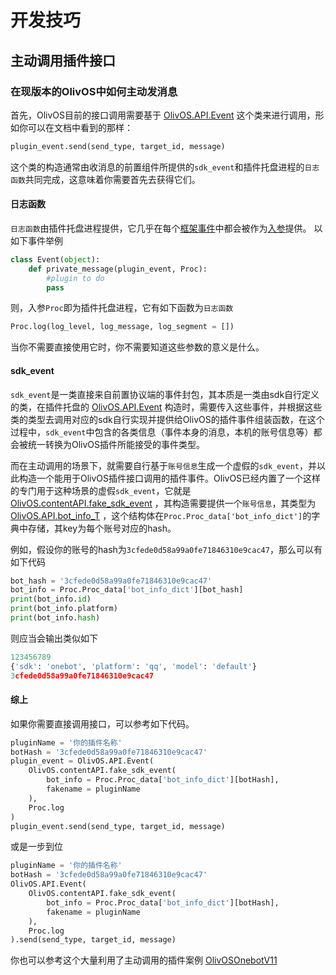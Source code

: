 # 开发技巧

## 主动调用插件接口

### 在现版本的OlivOS中如何主动发消息
首先，OlivOS目前的接口调用需要基于 [OlivOS.API.Event](https://github.com/OlivOS-Team/OlivOS/blob/0d69a9ca63fa7130227891b447885819dc845a01/OlivOS/API.py#L89) 这个类来进行调用，形如你可以在文档中看到的那样：  
```python
plugin_event.send(send_type, target_id, message)
```
这个类的构造通常由收消息的前置组件所提供的`sdk_event`和插件托盘进程的`日志函数`共同完成，这意味着你需要首先去获得它们。  

#### 日志函数
`日志函数`由插件托盘进程提供，它几乎在每个[框架事件](https://doc.olivos.wiki/OlivOS_DevDoc_Event.html)中都会被作为[入参](https://doc.olivos.wiki/OlivOS_DevDoc_Event.html#%E5%8F%82%E6%95%B0%E8%A7%84%E8%8C%83)提供。
以如下事件举例
```python
class Event(object):
    def private_message(plugin_event, Proc):
        #plugin to do
        pass
```
则，入参`Proc`即为插件托盘进程，它有如下函数为`日志函数`
```python
Proc.log(log_level, log_message, log_segment = [])
```
当你不需要直接使用它时，你不需要知道这些参数的意义是什么。

#### sdk_event
`sdk_event`是一类直接来自前置协议端的事件封包，其本质是一类由sdk自行定义的类，在插件托盘的 [OlivOS.API.Event](https://github.com/OlivOS-Team/OlivOS/blob/0d69a9ca63fa7130227891b447885819dc845a01/OlivOS/API.py#L89) 构造时，需要传入这些事件，并根据这些类的类型去调用对应的sdk自行实现并提供给OlivOS的插件事件组装函数，在这个过程中，`sdk_event`中包含的各类信息（事件本身的消息，本机的账号信息等）都会被统一转换为OlivOS插件所能接受的事件类型。  

而在主动调用的场景下，就需要自行基于`账号信息`生成一个虚假的`sdk_event`，并以此构造一个能用于OlivOS插件接口调用的插件事件。OlivOS已经内置了一个这样的专门用于这种场景的虚假`sdk_event`，它就是 [OlivOS.contentAPI.fake_sdk_event](https://github.com/OlivOS-Team/OlivOS/blob/0d69a9ca63fa7130227891b447885819dc845a01/OlivOS/contentAPI.py#L213) ，其构造需要提供一个`账号信息`，其类型为 [OlivOS.API.bot_info_T](https://github.com/OlivOS-Team/OlivOS/blob/0d69a9ca63fa7130227891b447885819dc845a01/OlivOS/API.py#L44) ，这个结构体在`Proc.Proc_data['bot_info_dict']`的字典中存储，其key为每个账号对应的hash。  

例如，假设你的账号的hash为`3cfede0d58a99a0fe71846310e9cac47`，那么可以有如下代码  
```python
bot_hash = '3cfede0d58a99a0fe71846310e9cac47'
bot_info = Proc.Proc_data['bot_info_dict'][bot_hash]
print(bot_info.id)
print(bot_info.platform)
print(bot_info.hash)
```
则应当会输出类似如下
```python
123456789
{'sdk': 'onebot', 'platform': 'qq', 'model': 'default'}
3cfede0d58a99a0fe71846310e9cac47
```

#### 综上
如果你需要直接调用接口，可以参考如下代码。  
```python
pluginName = '你的插件名称'
botHash = '3cfede0d58a99a0fe71846310e9cac47'
plugin_event = OlivOS.API.Event(
    OlivOS.contentAPI.fake_sdk_event(
        bot_info = Proc.Proc_data['bot_info_dict'][botHash],
        fakename = pluginName
    ),
    Proc.log
)
plugin_event.send(send_type, target_id, message)
```
或是一步到位  
```python
pluginName = '你的插件名称'
botHash = '3cfede0d58a99a0fe71846310e9cac47'
OlivOS.API.Event(
    OlivOS.contentAPI.fake_sdk_event(
        bot_info = Proc.Proc_data['bot_info_dict'][botHash],
        fakename = pluginName
    ),
    Proc.log
).send(send_type, target_id, message)
```
你也可以参考这个大量利用了主动调用的插件案例 [OlivOSOnebotV11](https://github.com/lunzhiPenxil/OlivOSOnebotV11/blob/4ec7bb610d3508860e93777d1d98a12e73d1bdfc/OlivOSOnebotV11/eventRouter.py#L227)

